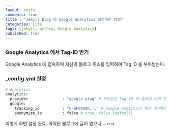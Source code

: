 ```yaml
---
layout: posts
comments: true
title : "Jekyll Blog 에 Google Analytics 설정하는 방법"
categories: Life
tags: [jekyll, python, Google Analytics]
published: true
---
```


### Google Analytics 에서 Tag-ID 받기

Google Analytics 에 접속하여 자신의 블로그 주소를 입력하여 Tag ID 를 부여받는다.

### _config.yml 설정

```python
# Analytics
analytics:
  provider               : "google-gtag" # 부여받은 Tag ID 의 종류에 따라 변경 필요.
  google:
    tracking_id          : "G-BFV9QQK..." # Google Analytics 에서 부여받은 ID 입력. 
    anonymize_ip         : false # true, false (default)
```

이렇게 하면 설정 완료.
아직은 블로그에 글이 없으니... ㅠㅠ

